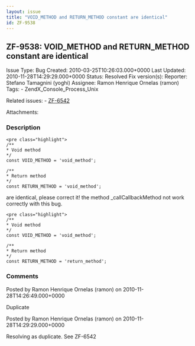 ```yaml
---
layout: issue
title: "VOID_METHOD and RETURN_METHOD constant are identical"
id: ZF-9538
---
```


ZF-9538: VOID\_METHOD and RETURN\_METHOD constant are identical
---------------------------------------------------------------

 Issue Type: Bug Created: 2010-03-25T10:26:03.000+0000 Last Updated: 2010-11-28T14:29:29.000+0000 Status: Resolved Fix version(s): 
 Reporter:  Stefano Tamagnini (yoghi)  Assignee:  Ramon Henrique Ornelas (ramon)  Tags: - ZendX\_Console\_Process\_Unix
 
 Related issues: - [ZF-6542](/issues/browse/ZF-6542)
 
 Attachments: 
### Description

 
    <pre class="highlight">
    /**
    * Void method
    */
    const VOID_METHOD = 'void_method';
    
    /**
    * Return method
    */
    const RETURN_METHOD = 'void_method';


are identical, please correct it! the method \_callCallbackMethod not work correctly with this bug.

 
    <pre class="highlight">
    /**
    * Void method
    */
    const VOID_METHOD = 'void_method';
    
    /**
    * Return method
    */
    const RETURN_METHOD = 'return_method';


 

 

### Comments

Posted by Ramon Henrique Ornelas (ramon) on 2010-11-28T14:26:49.000+0000

Duplicate

 

 

Posted by Ramon Henrique Ornelas (ramon) on 2010-11-28T14:29:29.000+0000

Resolving as duplicate. See ZF-6542

 

 